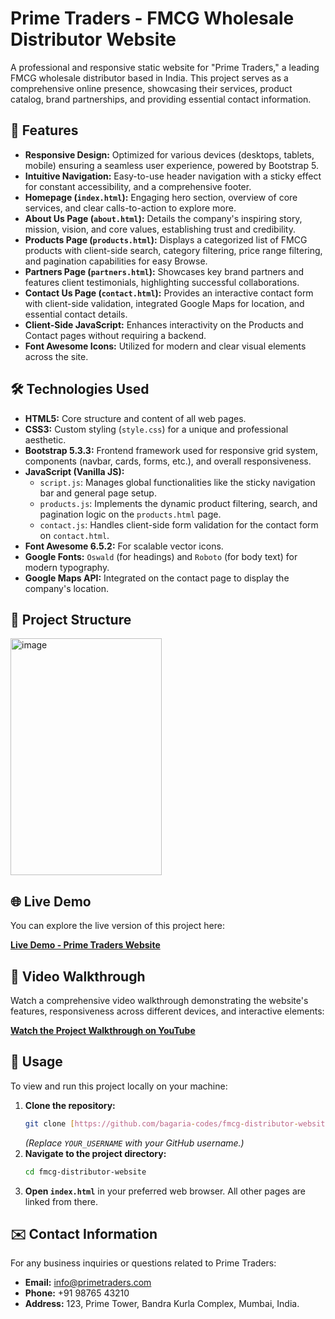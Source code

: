 # Prime Traders - FMCG Wholesale Distributor Website

A professional and responsive static website for "Prime Traders," a leading FMCG wholesale distributor based in India. This project serves as a comprehensive online presence, showcasing their services, product catalog, brand partnerships, and providing essential contact information.

## 🚀 Features

* **Responsive Design:** Optimized for various devices (desktops, tablets, mobile) ensuring a seamless user experience, powered by Bootstrap 5.
* **Intuitive Navigation:** Easy-to-use header navigation with a sticky effect for constant accessibility, and a comprehensive footer.
* **Homepage (`index.html`):** Engaging hero section, overview of core services, and clear calls-to-action to explore more.
* **About Us Page (`about.html`):** Details the company's inspiring story, mission, vision, and core values, establishing trust and credibility.
* **Products Page (`products.html`):** Displays a categorized list of FMCG products with client-side search, category filtering, price range filtering, and pagination capabilities for easy Browse.
* **Partners Page (`partners.html`):** Showcases key brand partners and features client testimonials, highlighting successful collaborations.
* **Contact Us Page (`contact.html`):** Provides an interactive contact form with client-side validation, integrated Google Maps for location, and essential contact details.
* **Client-Side JavaScript:** Enhances interactivity on the Products and Contact pages without requiring a backend.
* **Font Awesome Icons:** Utilized for modern and clear visual elements across the site.

## 🛠️ Technologies Used

* **HTML5:** Core structure and content of all web pages.
* **CSS3:** Custom styling (`style.css`) for a unique and professional aesthetic.
* **Bootstrap 5.3.3:** Frontend framework used for responsive grid system, components (navbar, cards, forms, etc.), and overall responsiveness.
* **JavaScript (Vanilla JS):**
    * `script.js`: Manages global functionalities like the sticky navigation bar and general page setup.
    * `products.js`: Implements the dynamic product filtering, search, and pagination logic on the `products.html` page.
    * `contact.js`: Handles client-side form validation for the contact form on `contact.html`.
* **Font Awesome 6.5.2:** For scalable vector icons.
* **Google Fonts:** `Oswald` (for headings) and `Roboto` (for body text) for modern typography.
* **Google Maps API:** Integrated on the contact page to display the company's location.

## 📁 Project Structure
<img width="242" height="379" alt="image" src="https://github.com/user-attachments/assets/701a179f-3bcb-4358-9999-31c13ffd5779" />


## 🌐 Live Demo

You can explore the live version of this project here:

[**Live Demo - Prime Traders Website**](YOUR_GITHUB_PAGES_URL_HERE)

## 🎥 Video Walkthrough

Watch a comprehensive video walkthrough demonstrating the website's features, responsiveness across different devices, and interactive elements:

[**Watch the Project Walkthrough on YouTube**](https://youtu.be/VWrXLhwFm8s)


## 📝 Usage

To view and run this project locally on your machine:

1.  **Clone the repository:**
    ```bash
    git clone [https://github.com/bagaria-codes/fmcg-distributor-website](https://github.com/bagaria-codes/fmcg-distributor-website)
    ```
    *(Replace `YOUR_USERNAME` with your GitHub username.)*
2.  **Navigate to the project directory:**
    ```bash
    cd fmcg-distributor-website
    ```
3.  **Open `index.html`** in your preferred web browser. All other pages are linked from there.

## ✉️ Contact Information

For any business inquiries or questions related to Prime Traders:

* **Email:** info@primetraders.com
* **Phone:** +91 98765 43210
* **Address:** 123, Prime Tower, Bandra Kurla Complex, Mumbai, India.


